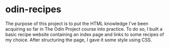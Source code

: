 # odin-recipes
The purpose of this project is to put the HTML knowledge I've been acquiring so far in The Odin Project course into practice. To do so, I built a basic recipe website containing an index page and links to some recipes of my choice. After structuring the page, I gave it some style using CSS.
